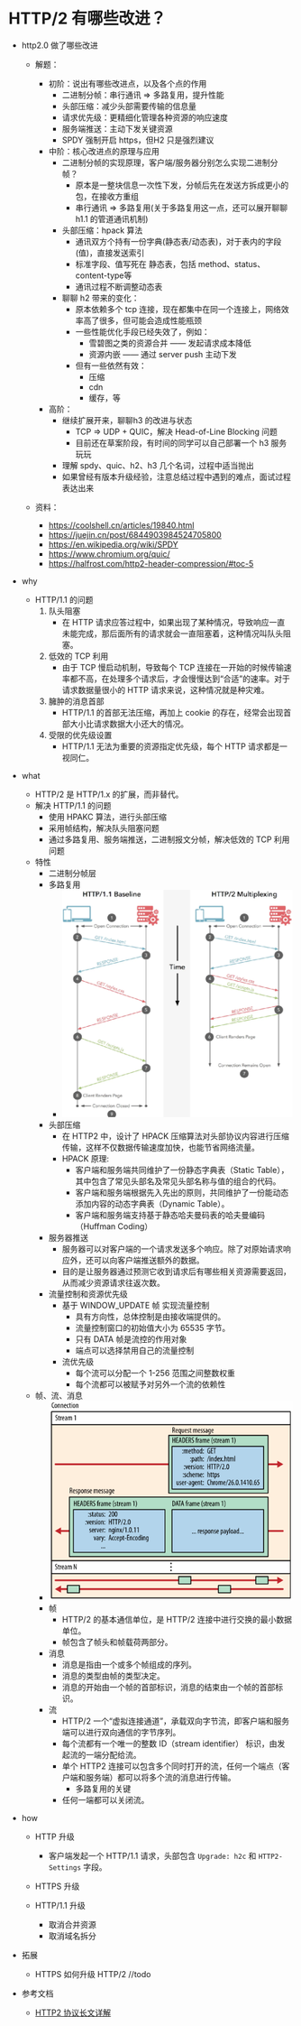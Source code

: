 # HTTP/2 有哪些改进？

- http2.0 做了哪些改进
    - 解题：
        - 初阶：说出有哪些改进点，以及各个点的作用
            - 二进制分帧：串行通讯 => 多路复用，提升性能
            - 头部压缩：减少头部需要传输的信息量
            - 请求优先级：更精细化管理各种资源的响应速度
            - 服务端推送：主动下发关键资源
            - SPDY 强制开启 https，但H2 只是强烈建议
        - 中阶：核心改进点的原理与应用
            - 二进制分帧的实现原理，客户端/服务器分别怎么实现二进制分帧？
                - 原本是一整块信息一次性下发，分帧后先在发送方拆成更小的包，在接收方重组
                - 串行通讯 => 多路复用(关于多路复用这一点，还可以展开聊聊 h1.1 的管道通讯机制)
            - 头部压缩：hpack 算法
                - 通讯双方个持有一份字典(静态表/动态表)，对于表内的字段(值)，直接发送索引
                - 标准字段、值写死在 静态表，包括 method、status、content-type等
                - 通讯过程不断调整动态表
            - 聊聊 h2 带来的变化：
                - 原本依赖多个 tcp 连接，现在都集中在同一个连接上，网络效率高了很多，但可能会造成性能瓶颈
                - 一些性能优化手段已经失效了，例如：
                    - 雪碧图之类的资源合并 —— 发起请求成本降低
                    - 资源内嵌 —— 通过 server push 主动下发
                - 但有一些依然有效：
                    - 压缩
                    - cdn
                    - 缓存，等
        - 高阶：
            - 继续扩展开来，聊聊h3 的改进与状态
                - TCP => UDP + QUIC，解决 Head-of-Line Blocking 问题
                - 目前还在草案阶段，有时间的同学可以自己部署一个 h3 服务玩玩
            - 理解 spdy、quic、h2、h3 几个名词，过程中适当抛出
            - 如果曾经有版本升级经验，注意总结过程中遇到的难点，面试过程表达出来

    - 资料：
        - <https://coolshell.cn/articles/19840.html>
        - <https://juejin.cn/post/6844903984524705800>
        - <https://en.wikipedia.org/wiki/SPDY>
        - <https://www.chromium.org/quic/>
        - <https://halfrost.com/http2-header-compression/#toc-5>

- why
    - HTTP/1.1 的问题
        1. 队头阻塞
            - 在 HTTP 请求应答过程中，如果出现了某种情况，导致响应一直未能完成，那后面所有的请求就会一直阻塞着，这种情况叫队头阻塞。
        2. 低效的 TCP 利用
            - 由于 TCP 慢启动机制，导致每个 TCP 连接在一开始的时候传输速率都不高，在处理多个请求后，才会慢慢达到“合适”的速率。对于请求数据量很小的 HTTP 请求来说，这种情况就是种灾难。
        3. 臃肿的消息首部
            - HTTP/1.1 的首部无法压缩，再加上 cookie 的存在，经常会出现首部大小比请求数据大小还大的情况。
        4. 受限的优先级设置
            - HTTP/1.1 无法为重要的资源指定优先级，每个 HTTP 请求都是一视同仁。
- what
    - HTTP/2 是 HTTP/1.x 的扩展，而非替代。
    - 解决 HTTP/1.1 的问题
        - 使用 HPAKC 算法，进行头部压缩
        - 采用帧结构，解决队头阻塞问题
        - 通过多路复用、服务端推送，二进制报文分帧，解决低效的 TCP 利用问题
    - 特性
        - 二进制分帧层
        - 多路复用
            - ![img](./assets/image.png.png)
        - 头部压缩
            - 在 HTTP2 中，设计了 HPACK 压缩算法对头部协议内容进行压缩传输，这样不仅数据传输速度加快，也能节省网络流量。
            - HPACK 原理:
                - 客户端和服务端共同维护了一份静态字典表（Static Table），其中包含了常见头部名及常见头部名称与值的组合的代码。
                - 客户端和服务端根据先入先出的原则，共同维护了一份能动态添加内容的动态字典表（Dynamic Table）。
                - 客户端和服务端支持基于静态哈夫曼码表的哈夫曼编码（Huffman Coding）
        - 服务器推送
            - 服务器可以对客户端的一个请求发送多个响应。除了对原始请求响应外，还可以向客户端推送额外的数据。
            - 目的是让服务器通过预测它收到请求后有哪些相关资源需要返回，从而减少资源请求往返次数。
        - 流量控制和资源优先级
            - 基于 WINDOW_UPDATE 帧 实现流量控制
                - 具有方向性，总体控制是由接收端提供的。
                - 流量控制窗口的初始值大小为 65535 字节。
                - 只有 DATA 帧是流控的作用对象
                - 端点可以选择禁用自己的流量控制
            - 流优先级
                - 每个流可以分配一个 1-256 范围之间整数权重
                - 每个流都可以被赋予对另外一个流的依赖性
    - 帧、流、消息
        - ![img](./assets/2023-04-29-16-29-33.png)
        - 帧
            - HTTP/2 的基本通信单位，是 HTTP/2 连接中进行交换的最小数据单位。
            - 帧包含了帧头和帧载荷两部分。
        - 消息
            - 消息是指由一个或多个帧组成的序列。
            - 消息的类型由帧的类型决定。
            - 消息的开始由一个帧的首部标识，消息的结束由一个帧的首部标识。
        - 流
            - HTTP/2 一个“虚拟连接通道”，承载双向字节流，即客户端和服务端可以进行双向通信的字节序列。
            - 每个流都有一个唯一的整数 ID（stream identifier） 标识，由发起流的一端分配给流。
            - 单个 HTTP2 连接可以包含多个同时打开的流，任何一个端点（客户端和服务端）都可以将多个流的消息进行传输。
                - 多路复用的关键
            - 任何一端都可以关闭流。
- how
    - HTTP 升级
        - 客户端发起一个 HTTP/1.1 请求，头部包含 `Upgrade: h2c` 和 `HTTP2-Settings` 字段。
    - HTTPS 升级

    - HTTP/1.1 升级
        - 取消合并资源
        - 取消域名拆分
- 拓展
    - HTTPS 如何升级 HTTP/2 //todo
- 参考文档
    - [HTTP2 协议长文详解](https://www.cnblogs.com/jiujuan/p/16939688.html)
